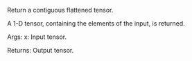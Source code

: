Return a contiguous flattened tensor.

A 1-D tensor, containing the elements of the input, is returned.

Args:
    x: Input tensor.

Returns:
    Output tensor.
